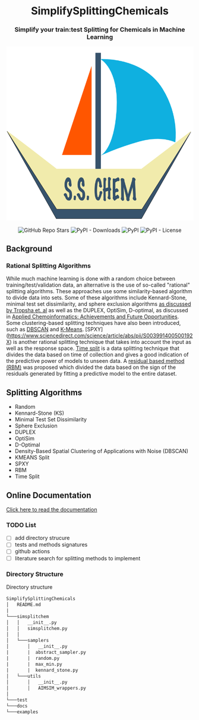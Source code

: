 <h1 align="center">SimplifySplittingChemicals</h1> 
<h3 align="center">Simplify your train:test Splitting for Chemicals in Machine Learning</h3>

<p align="center">  
  <img alt="simsplitchemlogo" src="https://github.com/JacksonBurns/SimplifySplittingChemicals/blob/main/simsplitchem_logo.png">
</p> 
<p align="center">
  <img alt="GitHub Repo Stars" src="https://img.shields.io/github/stars/JacksonBurns/SimplifySplittingChemicals?style=social">
  <img alt="PyPI - Downloads" src="https://img.shields.io/pypi/dm/simsplitchem">
  <img alt="PyPI" src="https://img.shields.io/pypi/v/simsplitchem">
  <img alt="PyPI - License" src="https://img.shields.io/github/license/jacksonburns/simplifysplittingchemicals">
</p>

## Background

### Rational Splitting Algorithms
While much machine learning is done with a random choice between training/test/validation data, an alternative is the use of so-called "rational" splitting algorithms. These approaches use some similarity-based algorithm to divide data into sets. Some of these algorithms include Kennard-Stone, minimal test set dissimilarity, and sphere exclusion algorithms [as discussed by Tropsha et. al](https://pubs.acs.org/doi/pdf/10.1021/ci300338w) as well as the DUPLEX, OptiSim, D-optimal, as discussed in [Applied Chemoinformatics: Achievements and Future Opportunities](https://www.wiley.com/en-us/Applied+Chemoinformatics%3A+Achievements+and+Future+Opportunities-p-9783527806546). Some clustering-based splitting techniques have also been introduced, such as [DBSCAN](http://citeseerx.ist.psu.edu/viewdoc/download?doi=10.1.1.1016.890&rep=rep1&type=pdf) and [K-Means](https://www.tandfonline.com/doi/full/10.1080/1062936X.2017.1397056?casa_token=haxULqeF0z8AAAAA%3AvR3lda-YbtJeOhz22Bfs4TiuTB87PhRxBc1ziZoOhzK1A4pdtAsKRw7zAMqAtUCcx9W83DR7AnfrMg).
[SPXY] (https://www.sciencedirect.com/science/article/abs/pii/S003991400500192X) is another rational splitting technique that takes into account the input as well as the response space. [Time split](https://pubs-acs-org.udel.idm.oclc.org/doi/10.1021/ci400084k) is a data splitting technique that divides the data based on time of collection and gives a good indication of the predictive power of models to unseen data. A [residual based method (RBM)](https://link.springer.com/article/10.1007/s00044-014-1193-8) was proposed which divided the data based on the sign of the residuals generated by fitting a predictive model to the entire dataset.

## Splitting Algorithms
 - Random
 - Kennard-Stone (KS)
 - Minimal Test Set Dissimilarity
 - Sphere Exclusion
 - DUPLEX
 - OptiSim
 - D-Optimal
 - Density-Based Spatial Clustering of Applications with Noise (DBSCAN)
 - KMEANS Split
 - SPXY
 - RBM
 - Time Split

## Online Documentation
[Click here to read the documentation](https://jacksonburns.github.io/SimplifySplittingChemicals/)

### TODO List
- [ ] add directory strucure
- [ ] tests and methods signatures
- [ ] github actions
- [ ] literature search for splitting methods to implement

### Directory Structure
Directory structure
```
SimplifySplittingChemicals
│   README.md
|
└───simsplitchem
│   │   __init__.py
│   │   simsplitchem.py
│   │
│   └───samplers
│       │   __init__.py
|       |  abstract_sampler.py
|       |  random.py
|       |  max_min.py
|       |  kennard_stone.py
│   └───utils
│       │   __init__.py
│       │   AIMSIM_wrappers.py
│   
└───test
└───docs
└───examples
```
